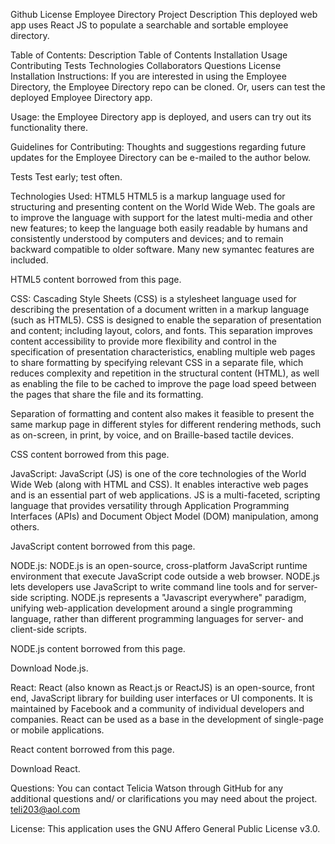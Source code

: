 Github License
Employee Directory
Project Description
This deployed web app uses React JS to populate a searchable and sortable employee directory.

Table of Contents:
Description
Table of Contents
Installation
Usage
Contributing
Tests
Technologies
Collaborators
Questions
License
Installation Instructions:
If you are interested in using the Employee Directory, the Employee Directory repo can be cloned. Or, users can test the deployed Employee Directory app.

Usage:
the Employee Directory app is deployed, and users can try out its functionality there.

Guidelines for Contributing:
Thoughts and suggestions regarding future updates for the Employee Directory can be e-mailed to the author below.

Tests
Test early; test often.

Technologies Used:
HTML5
HTML5 is a markup language used for structuring and presenting content on the World Wide Web. The goals are to improve the language with support for the latest multi-media and other new features; to keep the language both easily readable by humans and consistently understood by computers and devices; and to remain backward compatible to older software. Many new symantec features are included.

HTML5 content borrowed from this page.

CSS:
Cascading Style Sheets (CSS) is a stylesheet language used for describing the presentation of a document written in a markup language (such as HTML5). CSS is designed to enable the separation of presentation and content; including layout, colors, and fonts. This separation improves content accessibility to provide more flexibility and control in the specification of presentation characteristics, enabling multiple web pages to share formatting by specifying relevant CSS in a separate file, which reduces complexity and repetition in the structural content (HTML), as well as enabling the file to be cached to improve the page load speed between the pages that share the file and its formatting.

Separation of formatting and content also makes it feasible to present the same markup page in different styles for different rendering methods, such as on-screen, in print, by voice, and on Braille-based tactile devices.

CSS content borrowed from this page.

JavaScript:
JavaScript (JS) is one of the core technologies of the World Wide Web (along with HTML and CSS). It enables interactive web pages and is an essential part of web applications. JS is a multi-faceted, scripting language that provides versatility through Application Programming Interfaces (APIs) and Document Object Model (DOM) manipulation, among others.

JavaScript content borrowed from this page.

NODE.js:
NODE.js is an open-source, cross-platform JavaScript runtime environment that execute JavaScript code outside a web browser. NODE.js lets developers use JavaScript to write command line tools and for server-side scripting. NODE.js represents a "Javascript everywhere" paradigm, unifying web-application development around a single programming language, rather than different programming languages for server- and client-side scripts.

NODE.js content borrowed from this page.

Download Node.js.

React:
React (also known as React.js or ReactJS) is an open-source, front end, JavaScript library for building user interfaces or UI components. It is maintained by Facebook and a community of individual developers and companies. React can be used as a base in the development of single-page or mobile applications.

React content borrowed from this page.

Download React.

Questions:
You can contact Telicia Watson through GitHub for any additional questions and/ or clarifications you may need about the project.
teli203@aol.com

License:
This application uses the GNU Affero General Public License v3.0.